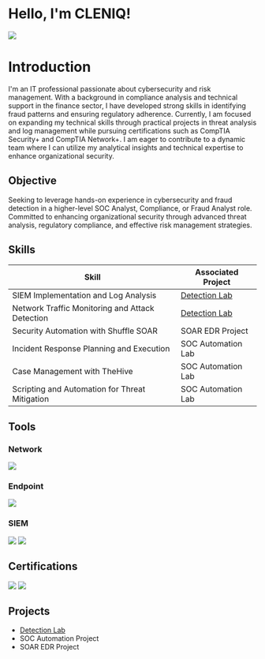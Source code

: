 # Hello, I'm CLENIQ!
<a href="https://linkedin.com/in/cdanes1/"><img src="https://img.shields.io/badge/-LinkedIn-0072b1?&style=for-the-badge&logo=linkedin&logoColor=white" /></a>

# Introduction

I'm an IT professional passionate about cybersecurity and risk management. With a background in compliance analysis and technical support in the finance sector, I have developed strong skills in identifying fraud patterns and ensuring regulatory adherence. Currently, I am focused on expanding my technical skills through practical projects in threat analysis and log management while pursuing certifications such as CompTIA Security+ and CompTIA Network+. I am eager to contribute to a dynamic team where I can utilize my analytical insights and technical expertise to enhance organizational security.

## Objective

Seeking to leverage hands-on experience in cybersecurity and fraud detection in a higher-level SOC Analyst, Compliance, or Fraud Analyst role. Committed to enhancing organizational security through advanced threat analysis, regulatory compliance, and effective risk management strategies.

## Skills

| Skill                                         | Associated Project         |
|-----------------------------------------------|----------------------------|
| SIEM Implementation and Log Analysis          | <a href="https://github.com/cdanescmd/Detection-Lab">Detection Lab</a>|
| Network Traffic Monitoring and Attack Detection | <a href="https://github.com/cdanescmd/Detection-Lab">Detection Lab</a>|
| Security Automation with Shuffle SOAR         | SOAR EDR Project|
| Incident Response Planning and Execution      | SOC Automation Lab|
| Case Management with TheHive                  | SOC Automation Lab|
| Scripting and Automation for Threat Mitigation | SOC Automation Lab|

## Tools

### Network
<div>
    <img src="https://img.shields.io/badge/-Wireshark-1679A7?&style=for-the-badge&logo=Wireshark&logoColor=white" />
</div>

### Endpoint
<div>
    <img src="https://img.shields.io/badge/-Microsoft_Defender_for_Endpoint-00A4EF?&style=for-the-badge&logo=Microsoft&logoColor=white" />
</div>

### SIEM
<div>
    <img src="https://img.shields.io/badge/-Microsoft_Sentinel-0078D4?&style=for-the-badge&logo=Microsoft&logoColor=white" />
    <img src="https://img.shields.io/badge/-Splunk-000000?&style=for-the-badge&logo=Splunk&logoColor=white" />
</div>

## Certifications
<div>
<img src="https://img.shields.io/badge/-Security%2B-FF0000?&style=for-the-badge&logo=CompTIA&logoColor=white" />
<img src="https://img.shields.io/badge/-Network%2B-007ACC?&style=for-the-badge&logo=CompTIA&logoColor=white" />
</div>

## Projects
- <a href="https://github.com/cdanescmd/Detection-Lab">Detection Lab</a>
- SOC Automation Project
- SOAR EDR Project
